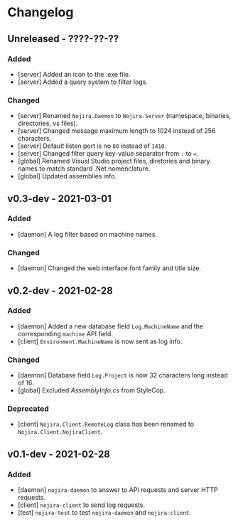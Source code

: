 # Changelog

## Unreleased - ????-??-??
### Added
- [server] Added an icon to the .exe file.
- [server] Added a query system to filter logs.
### Changed
- [server] Renamed `Nojira.Daemon` to `Nojira.Server` (namespace, binaries, directories, vs files).
- [server] Changed message maximum length to 1024 instead of 256 characters.
- [server] Default listen port is no `80` instead of `1410`.
- [server] Changed filter query key-value separator from `:` to `=`.
- [global] Renamed Visual Studio project files, diretories and binary names to match standard .Net nomenclature.
- [global] Updated assemblies info.

## v0.3-dev - 2021-03-01
### Added
- [daemon] A log filter based on machine names.
### Changed
- [daemon] Changed the web interface font family and title size.

## v0.2-dev - 2021-02-28
### Added
- [daemon] Added a new database field `Log.MachineName` and the corresponding `machine` API field.
- [client] `Environment.MachineName` is now sent as log info.
### Changed
- [daemon] Database field `Log.Project` is now 32 characters long instead of 16.
- [global] Excluded _AssemblyInfo.cs_ from StyleCop.
### Deprecated
- [client] `Nojira.Client.RemoteLog` class has been renamed to `Nojira.Client.NojiraClient`.


## v0.1-dev - 2021-02-28
### Added
- [daemon] `nojira-daemon` to answer to API requests and server HTTP requests.
- [client] `nojira-client` to send log requests.
- [test] `nojira-test` to test `nojira-daemon` and `nojira-client`.